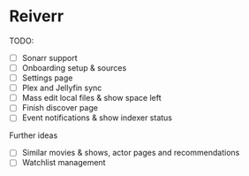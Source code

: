 # Reiverr

TODO:
- [ ] Sonarr support
- [ ] Onboarding setup & sources
- [ ] Settings page
- [ ] Plex and Jellyfin sync
- [ ] Mass edit local files & show space left
- [ ] Finish discover page
- [ ] Event notifications & show indexer status

Further ideas
- [ ] Similar movies & shows, actor pages and recommendations
- [ ] Watchlist management